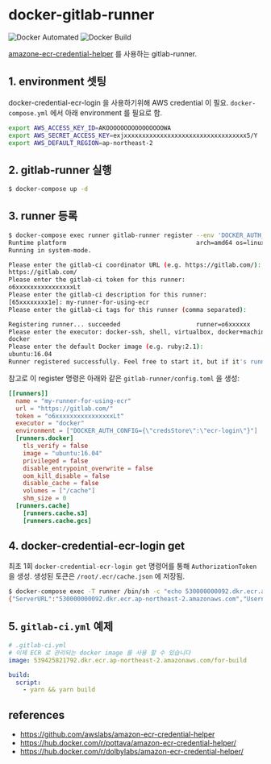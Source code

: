 # docker-gitlab-runner
![Docker Automated](https://img.shields.io/docker/automated/alucio/gitlab-runner-with-ecr.svg)
![Docker Build](https://img.shields.io/docker/build/alucio/gitlab-runner-with-ecr.svg)

[amazone-ecr-credential-helper][amazon_ecr_credential_helper] 를 사용하는 gitlab-runner.

## 1. environment 셋팅
docker-credential-ecr-login 을 사용하기위해 AWS credential 이 필요.
`docker-compose.yml` 에서 아래 environment 를 필요로 함.

```sh
export AWS_ACCESS_KEY_ID=AKOOOOOOOOOOOOOOOOWA
export AWS_SECRET_ACCESS_KEY=exjxxxxxxxxxxxxxxxxxxxxxxxxxxxxxxxxxx5/Y
export AWS_DEFAULT_REGION=ap-northeast-2
```

## 2. gitlab-runner 실행

```sh
$ docker-compose up -d
```

## 3. runner 등록

```sh
$ docker-compose exec runner gitlab-runner register --env 'DOCKER_AUTH_CONFIG={"credsStore":"ecr-login"}'
Runtime platform                                    arch=amd64 os=linux pid=40 revision=7f00c780 version=11.5.1
Running in system-mode.

Please enter the gitlab-ci coordinator URL (e.g. https://gitlab.com/):
https://gitlab.com/
Please enter the gitlab-ci token for this runner:
o6xxxxxxxxxxxxxxxxLt
Please enter the gitlab-ci description for this runner:
[65xxxxxxxx1e]: my-runner-for-using-ecr
Please enter the gitlab-ci tags for this runner (comma separated):

Registering runner... succeeded                     runner=o6xxxxxx
Please enter the executor: docker-ssh, shell, virtualbox, docker+machine, docker-ssh+machine, kubernetes, docker, ssh, parallels:
docker
Please enter the default Docker image (e.g. ruby:2.1):
ubuntu:16.04
Runner registered successfully. Feel free to start it, but if it's running already the config should be automatically reloaded!
```

참고로 이 register 명령은 아래와 같은 `gitlab-runner/config.toml` 을 생성:
```toml
[[runners]]
  name = "my-runner-for-using-ecr"
  url = "https://gitlab.com/"
  token = "o6xxxxxxxxxxxxxxxxLt"
  executor = "docker"
  environment = ["DOCKER_AUTH_CONFIG={\"credsStore\":\"ecr-login\"}"]
  [runners.docker]
    tls_verify = false
    image = "ubuntu:16.04"
    privileged = false
    disable_entrypoint_overwrite = false
    oom_kill_disable = false
    disable_cache = false
    volumes = ["/cache"]
    shm_size = 0
  [runners.cache]
    [runners.cache.s3]
    [runners.cache.gcs]
```

## 4. docker-credential-ecr-login get
최초 1회 `docker-credential-ecr-login get` 명령어를 통해 `AuthorizationToken` 을 생성.
생성된 토큰은 `/root/.ecr/cache.json` 에 저장됨.

```sh
$ docker-compose exec -T runner /bin/sh -c "echo 530000000092.dkr.ecr.ap-northeast-2.amazonaws.com | docker-credential-ecr-login get"
{"ServerURL":"530000000092.dkr.ecr.ap-northeast-2.amazonaws.com","Username":"AWS","Secret":"eynR5cGUiOiJEQVRBX0tFWSI......sImV4cGlyYXRpb24iOjE1NDQzODMzMzV9"}
```

## 5. `gitlab-ci.yml` 예제

```yml
# .gitlab-ci.yml
# 이제 ECR 로 관리되는 docker image 를 사용 할 수 있습니다
image: 539425821792.dkr.ecr.ap-northeast-2.amazonaws.com/for-build

build:
  script:
    - yarn && yarn build
```

## references
- https://github.com/awslabs/amazon-ecr-credential-helper
- https://hub.docker.com/r/pottava/amazon-ecr-credential-helper/
- https://hub.docker.com/r/dolbylabs/amazon-ecr-credential-helper/

[amazon_ecr_credential_helper]: https://github.com/awslabs/amazon-ecr-credential-helper
[gitlab_comment]: https://gitlab.com/gitlab-org/gitlab-runner/issues/1583#note_93170156
